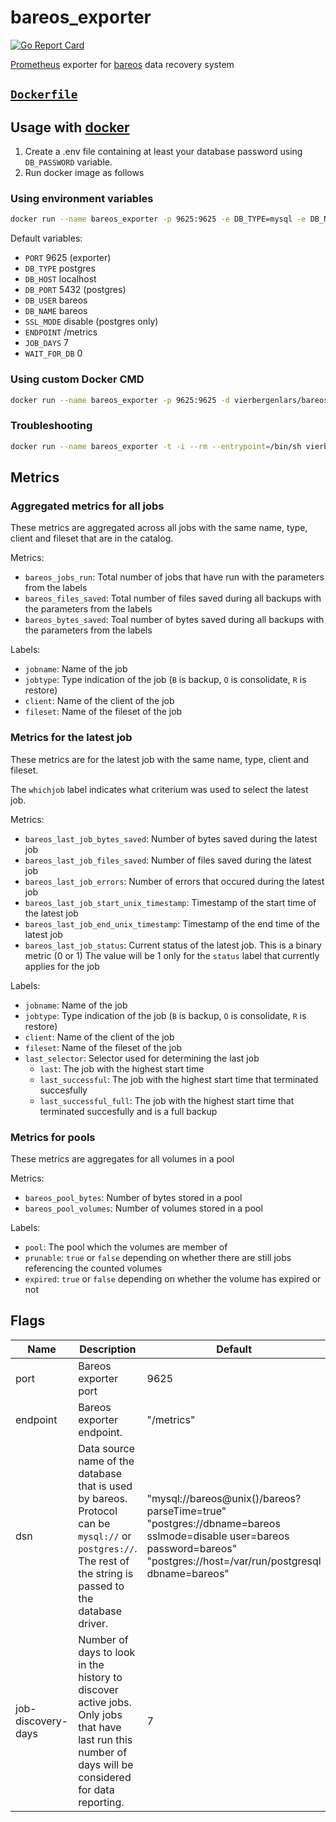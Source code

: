 # bareos_exporter
[![Go Report Card](https://goreportcard.com/badge/github.com/vierbergenlars/bareos_exporter)](https://goreportcard.com/report/github.com/vierbergenlars/bareos_exporter)

[Prometheus](https://github.com/prometheus) exporter for [bareos](https://github.com/bareos) data recovery system

## [`Dockerfile`](./Dockerfile)

## Usage with [docker](https://hub.docker.com/r/vierbergenlnars/bareos_exporter)

1. Create a .env file containing at least your database password using `DB_PASSWORD` variable.
2. Run docker image as follows

### Using environment variables

```bash
docker run --name bareos_exporter -p 9625:9625 -e DB_TYPE=mysql -e DB_NAME=bareos-dir -d vierbergenlars/bareos_exporter:latest
```

Default variables:

* `PORT` 9625 (exporter)
* `DB_TYPE` postgres
* `DB_HOST` localhost
* `DB_PORT` 5432 (postgres)
* `DB_USER` bareos
* `DB_NAME` bareos
* `SSL_MODE` disable (postgres only)
* `ENDPOINT` /metrics
* `JOB_DAYS` 7
* `WAIT_FOR_DB` 0

### Using custom Docker CMD

```bash
docker run --name bareos_exporter -p 9625:9625 -d vierbergenlars/bareos_exporter:latest -dsn 'mysql://login:password@tcp(host:port)/dbname?parseTime=true'
```

### Troubleshooting

```bash
docker run --name bareos_exporter -t -i --rm --entrypoint=/bin/sh vierbergenlars/bareos_exporter:latest
```

## Metrics

### Aggregated metrics for all jobs

These metrics are aggregated across all jobs with the same name, type, client and fileset that are in the catalog.

Metrics:

* `bareos_jobs_run`: Total number of jobs that have run with the parameters from the labels
* `bareos_files_saved`: Total number of files saved during all backups with the parameters from the labels
* `bareos_bytes_saved`: Toal number of bytes saved during all backups with the parameters from the labels

Labels:

* `jobname`: Name of the job
* `jobtype`: Type indication of the job (`B` is backup, `O` is consolidate, `R` is restore)
* `client`: Name of the client of the job
* `fileset`: Name of the fileset of the job

### Metrics for the latest job

These metrics are for the latest job with the same name, type, client and fileset.

The `whichjob` label indicates what criterium was used to select the latest job.

Metrics:

* `bareos_last_job_bytes_saved`: Number of bytes saved during the latest job
* `bareos_last_job_files_saved`: Number of files saved during the latest job
* `bareos_last_job_errors`: Number of errors that occured during the latest job
* `bareos_last_job_start_unix_timestamp`: Timestamp of the start time of the latest job
* `bareos_last_job_end_unix_timestamp`: Timestamp of the end time of the latest job
* `bareos_last_job_status`: Current status of the latest job. This is a binary metric (0 or 1) The value will be 1 only for the `status` label that currently applies for the job

Labels:

* `jobname`: Name of the job
* `jobtype`: Type indication of the job (`B` is backup, `O` is consolidate, `R` is restore)
* `client`: Name of the client of the job
* `fileset`: Name of the fileset of the job
* `last_selector`: Selector used for determining the last job
  * `last`: The job with the highest start time
  * `last_successful`: The job with the highest start time that terminated succesfully
  * `last_successful_full`: The job with the highest start time that terminated succesfully and is a full backup

### Metrics for pools

These metrics are aggregates for all volumes in a pool

Metrics:

* `bareos_pool_bytes`: Number of bytes stored in a pool
* `bareos_pool_volumes`: Number of volumes stored in a pool

Labels:

* `pool`: The pool which the volumes are member of
* `prunable`: `true` or `false` depending on whether there are still jobs referencing the counted volumes
* `expired`: `true` or `false` depending on whether the volume has expired or not

## Flags

Name    | Description                                                                                 | Default
--------|---------------------------------------------------------------------------------------------|----------------------
port    | Bareos exporter port                                                                        | 9625
endpoint| Bareos exporter endpoint.                                                                   | "/metrics"
dsn     | Data source name of the database that is used by bareos. Protocol can be `mysql://` or `postgres://`. The rest of the string is passed to the database driver. | "mysql://bareos@unix()/bareos?parseTime=true" <br> "postgres://dbname=bareos sslmode=disable user=bareos password=bareos" <br> "postgres://host=/var/run/postgresql dbname=bareos"
job-discovery-days | Number of days to look in the history to discover active jobs. Only jobs that have last run this number of days will be considered for data reporting. | 7
